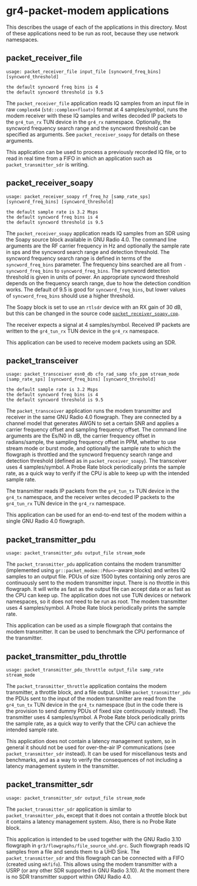 # gr4-packet-modem applications

This describes the usage of each of the applications in this directory. Most of
these applications need to be run as root, because they use network namespaces.

## packet_receiver_file

```
usage: packet_receiver_file input_file [syncword_freq_bins] [syncword_threshold]

the default syncword freq bins is 4
the default syncword threshold is 9.5
```

The `packet_receiver_file` application reads IQ samples from an input file in
raw `complex64` (`std::complex<float>`) format at 4 samples/symbol, runs the
modem receiver with these IQ samples and writes decoded IP packets to the
`gr4_tun_rx` TUN device in the `gr4_rx` namespace. Optionally, the syncword
frequency search range and the syncword threshold can be specified as
arguments. See `packet_receiver_soapy` for details on these arguments.

This application can be used to process a previously recorded IQ file, or to
read in real time from a FIFO in which an application such as
`packet_transmitter_sdr` is writing.

## packet_receiver_soapy

```
usage: packet_receiver_soapy rf_freq_hz [samp_rate_sps] [syncword_freq_bins] [syncword_threshold]

the default sample rate is 3.2 Msps
the default syncword freq bins is 4
the default syncword threshold is 9.5
```

The `packet_receiver_soapy` application reads IQ samples from an SDR using the
Soapy source block available in GNU Radio 4.0. The command line arguments are
the RF carrier frequency in Hz and optionally the sample rate in sps and the
syncword search range and detection threshold. The syncword frequency search
range is defined in terms of the `syncword_freq_bins` parameter. The frequency
bins searched are all from `-syncword_freq_bins` to `syncword_freq_bins`. The
syncword detection threshold is given in units of power. An appropriate syncword
threshold depends on the frequency search range, due to how the detection
condition works. The default of 9.5 is good for `syncword_freq_bins`, but lower
values of `syncword_freq_bins` should use a higher threshold.

The Soapy block is set to use an `rtlsdr` device with an RX gain of 30 dB, but
this can be changed in the source code
[`packet_receiver_soapy.cpp`](packet_receiver_soapy.cpp).

The receiver expects a signal at 4 samples/symbol. Received IP packets are
written to the `gr4_tun_rx` TUN device in the `gr4_rx` namespace.

This application can be used to receive modem packets using an SDR.

## packet_transceiver

```
usage: packet_transceiver esn0_db cfo_rad_samp sfo_ppm stream_mode [samp_rate_sps] [syncword_freq_bins] [syncword_threshold]

the default sample rate is 3.2 Msps
the default syncword freq bins is 4
the default syncword threshold is 9.5
```

The `packet_transceiver` application runs the modem transmitter and receiver in
the same GNU Radio 4.0 flowgraph. They are connected by a channel model that
generates AWGN to set a certain SNR and applies a carrier frequency offset and
sampling frequency offset. The command line arguments are the Es/N0 in dB, the
carrier frequency offset in radians/sample, the sampling frequency offset in
PPM, whether to use stream mode or burst mode, and optionally the sample rate to
which the flowgraph is throttled and the syncword frequency search range and
detection threshold (defined as in `packet_receiver_soapy`). The transceiver
uses 4 samples/symbol. A Probe Rate block periodically prints the sample rate,
as a quick way to verify if the CPU is able to keep up with the intended sample
rate.

The transmitter reads IP packets from the `gr4_tun_tx` TUN device in the
`gr4_tx` namespace, and the receiver writes decoded IP packets to the
`gr4_tun_rx` TUN device in the `gr4_rx` namespace.

This application can be used for an end-to-end test of the modem within a single
GNU Radio 4.0 flowgraph.

## packet_transmitter_pdu

```
usage: packet_transmitter_pdu output_file stream_mode
```

The `packet_transmitter_pdu` application contains the modem transmitter
(implemented using `gr::packet_modem::Pdu<>`-aware blocks) and writes IQ samples
to an output file. PDUs of size 1500 bytes containing only zeros are
continuously sent to the modem transmitter input. There is no throttle in this
flowgraph. It will write as fast as the output file can accept data or as fast
as the CPU can keep up. The application does not use TUN devices or network
namespaces, so it does not need to be run as root. The modem transmitter uses 4
samples/symbol. A Probe Rate block periodically prints the sample rate.

This application can be used as a simple flowgraph that contains the modem
transmitter. It can be used to benchmark the CPU performance of the transmitter.

## packet_transmitter_pdu_throttle

```
usage: packet_transmitter_pdu_throttle output_file samp_rate stream_mode
```

The `packet_transmitter_throttle` application contains the modem transmitter, a
throttle block, and a file output. Unlike `packet_transmitter_pdu` the PDUs sent
to the input of the modem transmitter are read from the `gr4_tun_tx` TUN device
in the `gr4_tx` namespace (but in the code there is the provision to send dummy
PDUs of fixed size continuously instead). The transmitter uses 4
samples/symbol. A Probe Rate block periodically prints the sample rate, as a
quick way to verify that the CPU can achieve the intended sample rate.

This application does not contain a latency management system, so in general it
should not be used for over-the-air IP communications (see
`packet_transmitter_sdr` instead). It can be used for miscellanous tests and
benchmarks, and as a way to verify the consequences of not including a latency
management system in the transmitter.

## packet_transmitter_sdr

```
usage: packet_transmitter_sdr output_file stream_mode
```

The `packet_transmitter_sdr` application is similar to `packet_transmitter_pdu`,
except that it does not contain a throttle block but it contains a latency
management system. Also, there is no Probe Rate block.

This application is intended to be used together with the GNU Radio 3.10
flowgraph in `gr3/flowgraphs/file_source_uhd.grc`. Such flowgraph reads IQ
samples from a file and sends them to a UHD Sink. The `packet_transmitter_sdr`
and this flowgraph can be connected with a FIFO (created using `mkfifo`). This
allows using the modem transmitter with a USRP (or any other SDR supported in
GNU Radio 3.10). At the moment there is no SDR transmitter support within GNU
Radio 4.0.
